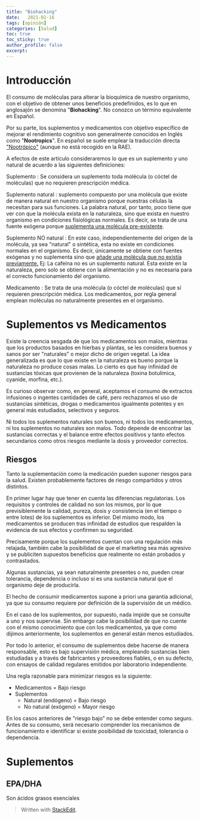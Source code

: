 ```yaml
---
title: "Biohacking"
date:   2021-02-16
tags: [opinión]
categories: [Salud]
toc: true
toc_sticky: true
author_profile: false
excerpt: 
---
```

# Introducción
El consumo de moléculas para alterar la bioquímica de nuestro organismo, con el objetivo de obtener unos beneficios predefinidos, es lo que en anglosajón se denomina "**Biohacking**". No conozco un término equivalente en Español.

Por su parte, los suplementos y medicamentos con objetivo específico de mejorar el rendimiento cognitivo son generalmente conocidos en Inglés como "**Nootropics**". En español se suele emplear la traducción directa ["Nootrópico"](https://dle.rae.es/nootr%C3%B3pico) (aunque no está recogido en la RAE).

A efectos de este artículo consideraremos lo que es un suplemento y uno natural de acuerdo a las siguientes definiciones:

Suplemento
: Se considera un suplemento toda molécula (o cóctel de moléculas) que no requieren prescripción médica.

Suplemento natural
: suplemento compuesto por una molécula que existe de manera natural en nuestro organismo porque nuestras células la necesitan para sus funciones.
La palabra natural, por tanto, poco tiene que ver con que la molécula exista en la naturaleza, sino que exista en nuestro organismo en condiciones fisiológicas normales. Es decir, se trata de una fuente exógena porque <u>suplementa una molécula pre-existente</u>. 

Suplemento NO natural
: En este caso, independientemente del origen de la molécula, ya sea "natural" o sintética, esta no existe en condiciones normales en el organismo. Es decir, únicamente se obtiene con fuentes exógenas y no suplementa sino que <u>añade una molécula que no existía previamente.</u> Ej: La cafeína no es un suplemento natural. Esta existe en la naturaleza, pero solo se obtiene con la alimentación y no es necesaria para el correcto funcionamiento del organismo.

Medicamento
: Se trata de una molécula (o cóctel de moléculas) que sí requieren prescripción médica. Los medicamentos, por regla general emplean moléculas no naturalmente presentes en el organismo.

# Suplementos vs Medicamentos
Existe la creencia sesgada de que los medicamentos son malos, mientras que los productos basados en hierbas y plantas, se les considera buenos y sanos por ser "naturales" o mejor dicho de origen vegetal. La idea generalizada es que lo que existe en la naturaleza es bueno porque la naturaleza no produce cosas malas. Lo cierto es que hay infinidad de sustancias tóxicas que provienen de la naturaleza (toxina botulímica, cyanide, morfina, etc.).

Es curioso observar como, en general, aceptamos el consumo de extractos infusiones o ingentes cantidades de café, pero rechazamos el uso de sustancias sintéticas, drogas o medicamentos igualmente potentes y en general más estudiados, selectivos y seguros.

Ni todos los suplementos naturales son buenos, ni todos los medicamentos, ni los suplementos no naturales son malos. Todo depende de encontrar las sustancias correctas y el balance entre efectos positivos y tanto efectos secundarios como otros riesgos mediante la dosis y proveedor correctos.

## Riesgos
Tanto la suplementación como la medicación pueden suponer riesgos para la salud. Existen probablemente factores de riesgo compartidos y otros distintos. 

En primer lugar hay que tener en cuenta las diferencias regulatorias. Los requisitos y controles de calidad no son los mismos, por lo que previsiblemente la calidad, pureza, dosis y consistencia (en el tiempo o entre lotes) de los suplementos es inferior. Del mismo modo, los medicamentos se producen tras infinidad de estudios que respalden la evidencia de sus efectos y confirmen su seguridad.

Precisamente porque los suplementos cuentan con una regulación más relajada, también cabe la posibilidad de que el marketing sea más agresivo y se publiciten supuestos beneficios que realmente no están probados y contrastados. 

Algunas sustancias, ya sean naturalmente presentes o no, pueden crear tolerancia, dependencia o incluso si es una sustancia natural que el organismo deje de producirla. 

El hecho de consumir medicamentos supone a priori una garantía adicional, ya que su consumo requiere por definición de la supervisión de un médico. 

En el caso de los suplementos, por supuesto, nada impide que se consulte a uno y nos supervise. Sin embargo cabe la posibilidad de que no cuente con el mismo conocimiento que con los medicamentos, ya que como dijimos anteriormente, los suplementos en general están menos estudiados. 

Por todo lo anterior, el consumo de suplementos debe hacerse de manera responsable, esto es bajo supervisión médica, empleando sustancias bien estudiadas y a través de fabricantes y proveedores fiables, o en su defecto, con ensayos de calidad regulares emitidos por laboratorio independiente.

Una regla razonable para minimizar riesgos es la siguiente:
 - Medicamentos = Bajo riesgo
 - Suplementos
	 - Natural (endógeno) = Bajo riesgo
	 - No natural (exógeno) = Mayor riesgo

En los casos anteriores de "riesgo bajo" no se debe entender como seguro. Antes de su consumo, será necesario comprender los mecanismos de funcionamiento e identificar si existe posibilidad de toxicidad, tolerancia o dependencia. 

# Suplementos
## EPA/DHA
Son ácidos grasos esenciales
> Written with [StackEdit](https://stackedit.io/).
<!--stackedit_data:
eyJoaXN0b3J5IjpbLTEzMjM1NTU1MTIsLTE5MTU2MTI1ODQsOT
AyODkzNDE0LC0xNTQ5Njk0MTAyLC0yMDQ5NjMyNDY5LDcxODIx
MTc0XX0=
-->